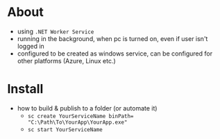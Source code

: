 # About
- using `.NET Worker Service`
- running in the background, when pc is turned on, even if user isn't logged in
- configured to be created as windows service, can be configured for other platforms (Azure, Linux etc.)   

# Install
- how to build & publish to a folder (or automate it)
  - `sc create YourServiceName binPath= "C:\Path\To\YourApp\YourApp.exe"`
  - `sc start YourServiceName`